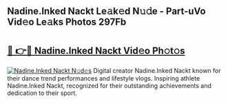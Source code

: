 ## Nadine.Inked Nackt Le𝚊k𝚎d N𝚞𝚍e - Part-uVo Vid𝚎o Le𝚊ks Photos 297Fb

# <h2><a href="http://fb0sz3.evod.top/?m=Nadine.Inked+Nackt">🔗 👉🔴 Nadine.Inked Nackt Vid𝚎o Ph𝚘t𝚘s</a></h2>

[![Nadine.Inked Nackt N𝚞d𝚎s](https://i.imgur.com/8V9OHl7.gif)](http://fb0sz3.evod.top/?m=Nadine.Inked+Nackt)
Digital creator Nadine.Inked Nackt known for their dance trend performances and lifestyle vlogs. Inspiring athlete Nadine.Inked Nackt, recognized for their outstanding achievements and dedication to their sport. 
